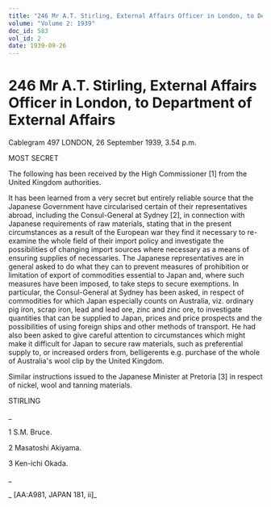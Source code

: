 ```yaml
---
title: "246 Mr A.T. Stirling, External Affairs Officer in London, to Department of External Affairs"
volume: "Volume 2: 1939"
doc_id: 583
vol_id: 2
date: 1939-09-26
---
```


# 246 Mr A.T. Stirling, External Affairs Officer in London, to Department of External Affairs

Cablegram 497 LONDON, 26 September 1939, 3.54 p.m.

MOST SECRET

The following has been received by the High Commissioner [1] from the United Kingdom authorities.

It has been learned from a very secret but entirely reliable source that the Japanese Government have circularised certain of their representatives abroad, including the Consul-General at Sydney [2], in connection with Japanese requirements of raw materials, stating that in the present circumstances as a result of the European war they find it necessary to re-examine the whole field of their import policy and investigate the possibilities of changing import sources where necessary as a means of ensuring supplies of necessaries. The Japanese representatives are in general asked to do what they can to prevent measures of prohibition or limitation of export of commodities essential to Japan and, where such measures have been imposed, to take steps to secure exemptions. In particular, the Consul-General at Sydney has been asked, in respect of commodities for which Japan especially counts on Australia, viz. ordinary pig iron, scrap iron, lead and lead ore, zinc and zinc ore, to investigate quantities that can be supplied to Japan, prices and price prospects and the possibilities of using foreign ships and other methods of transport. He had also been asked to give careful attention to circumstances which might make it difficult for Japan to secure raw materials, such as preferential supply to, or increased orders from, belligerents e.g. purchase of the whole of Australia's wool clip by the United Kingdom.

Similar instructions issued to the Japanese Minister at Pretoria [3] in respect of nickel, wool and tanning materials.

STIRLING

_

1 S.M. Bruce.

2 Masatoshi Akiyama.

3 Ken-ichi Okada.

_

_ [AA:A981, JAPAN 181, ii]_
